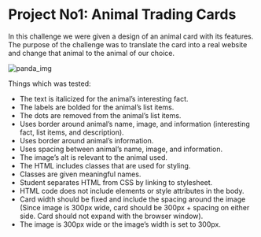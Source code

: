 # Project No1: Animal Trading Cards

In this challenge we were given a design of an animal card with its features.
The purpose of the challenge was to translate the card into a real website and change that animal to the animal of our choice.

![panda_img](https://user-images.githubusercontent.com/35920708/36977232-215d183a-2089-11e8-9817-631360ffcf8c.PNG)

Things which was tested:
* The text is italicized for the animal’s interesting fact. 
* The labels are bolded for the animal’s list items. 
* The dots are removed from the animal’s list items. 
* Uses border around animal’s name, image, and information (interesting fact, list items, and description). 
* Uses border around animal’s information. 
* Uses spacing between animal’s name, image, and information. 
* The image’s alt is relevant to the animal used. 
* The HTML includes classes that are used for styling. 
* Classes are given meaningful names. 
* Student separates HTML from CSS by linking to stylesheet. 
* HTML code does not include elements or style attributes in the body. 
* Card width should be fixed and include the spacing around the image (Since image is 300px wide, card should be 300px + spacing on either side. Card should not expand with the browser window).  
* The image is 300px wide or the image’s width is set to 300px. 

